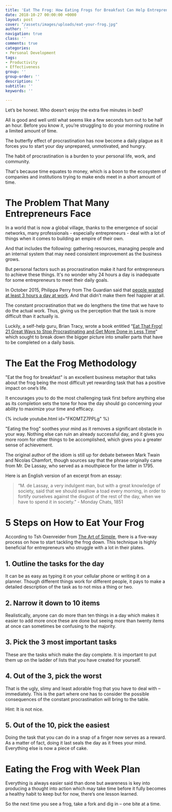 ```yaml
---
title: 'Eat The Frog: How Eating Frogs for Breakfast Can Help Entrepreneurs Succeed'
date: 2018-10-27 00:00:00 +0000
layout: post
cover: "/assets/images/uploads/eat-your-frog.jpg"
author: ''
navigation: true
class: ''
comments: true
categories:
- Personal Development
tags:
- Productivity
- Effectiveness
group: ''
group-order: ''
description: ''
subtitle: ''
keywords: ''

---
```

Let’s be honest. Who doesn’t enjoy the extra five minutes in bed?

All is good and well until what seems like a few seconds turn out to be half an hour. Before you know it, you’re struggling to do your morning routine in a limited amount of time.

The butterfly effect of procrastination has now become a daily plague as it forces you to start your day unprepared, unmotivated, and hungry.

The habit of procrastination is a burden to your personal life, work, and community.

That's because time equates to money, which is a boon to the ecosystem of companies and institutions trying to make ends meet in a short amount of time.

# The Problem That Many Entrepreneurs Face

In a world that is now a global village, thanks to the emergence of social networks, many professionals - especially entrepreneurs - deal with a lot of things when it comes to building an empire of their own.

And that includes the following: gathering resources, managing people and an internal system that may need consistent improvement as the business grows.

But personal factors such as procrastination make it hard for entrepreneurs to achieve these things. It's no wonder why 24 hours a day is inadequate for some entrepreneurs to meet their daily goals.

In October 2015, Philippa Perry from The Guardian said that [people wasted at least 3 hours a day at work](https://www.theguardian.com/commentisfree/2015/oct/06/procrastination-waste-time-work-facebook). And that didn't make them feel happier at all.

The constant procrastination that we do lengthens the time that we have to do the actual work. Thus, giving us the perception that the task is more difficult than it actually is.

Luckily, a self-help guru, Brian Tracy, wrote a book entitled “[Eat That Frog! 21 Great Ways to Stop Procrastinating and Get More Done in Less Time](https://www.amazon.com/Eat-That-Frog-Second-Procrastinating/dp/0792754840)” which sought to break down the bigger picture into smaller parts that have to be completed on a daily basis.

# The Eat the Frog Methodology

"Eat the frog for breakfast" is an excellent business metaphor that talks about the frog being the most difficult yet rewarding task that has a positive impact on one’s life.

It encourages you to do the most challenging task first before anything else as its completion sets the tone for how the day should go concerning your ability to maximize your time and efficacy.

{% include youtube.html id="FKOMTZ7PPLg" %}

"Eating the frog" soothes your mind as it removes a significant obstacle in your way. Nothing else can ruin an already successful day, and it gives you more room for other things to be accomplished, which gives you a greater sense of achievement.

The original author of the idiom is still up for debate between Mark Twain and Nicolas Chamfort, though sources say that the phrase originally came from Mr. De Lassay, who served as a mouthpiece for the latter in 1795.

Here is an English version of an excerpt from an essay:

> “M. de Lassay, a very indulgent man, but with a great knowledge of society, said that we should swallow a toad every morning, in order to fortify ourselves against the disgust of the rest of the day, when we have to spend it in society.” - Monday Chats, 1851

# 5 Steps on How to Eat Your Frog

According to Tsh Oxenreider from [The Art of Simple](https://theartofsimple.net/), there is a five-way process on how to start tackling the frog down. This technique is highly beneficial for entrepreneurs who struggle with a lot in their plates.

## 1. Outline the tasks for the day

It can be as easy as typing it on your cellular phone or writing it on a planner. Though different things work for different people, it pays to make a detailed description of the task as to not miss a thing or two.

## 2. Narrow it down to 10 items

Realistically, anyone can do more than ten things in a day which makes it easier to add more once these are done but seeing more than twenty items at once can sometimes be confusing to the majority.

## 3. Pick the 3 most important tasks

These are the tasks which make the day complete. It is important to put them up on the ladder of lists that you have created for yourself.

## 4. Out of the 3, pick the worst

That is the ugly, slimy and least adorable frog that you have to deal with – immediately. This is the part where one has to consider the possible consequences of the constant procrastination will bring to the table.

Hint: It is not nice.

## 5. Out of the 10, pick the easiest

Doing the task that you can do in a snap of a finger now serves as a reward. As a matter of fact, doing it last seals the day as it frees your mind. Everything else is now a piece of cake.

# Eating the Frog with Week Plan

Everything is always easier said than done but awareness is key into producing a thought into action which may take time before it fully becomes a healthy habit to keep but for now, there’s one lesson learned.

So the next time you see a frog, take a fork and dig in – one bite at a time.
